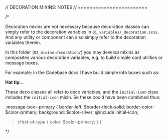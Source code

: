 // DECORATION MIXINS: NOTES
// ========================

/*

Decoration mixins are not necessary because decoration classes can simply refer to the decoration variables in `01_variables/_decoration.scss`. And any utility or component can also simply refer to the decoration variables therein.

In this folder (`02_mixins-decoration/`) you may develop mixins as composites various decoration variables, e.g. to build simple card utilities or message boxes.

For example: in the Codebase docs I have build simple info boxes such as:

<div class="initial-icon deco-bl-thick-solid deco-b-primary deco-p-medium deco-bg-silver">
  <i class="fa fa-thumbs-o-up deco-text-primary"></i> <b>Hat tip:</b>...
</div>

These deco classes all refer to deco variables, and the `initial-icon` class includes the `initial-icon` mixin. So these could have been combined thus:

.message-box--primary {
  border-left: $border-thick-solid;
  border-color: $color-primary;
  background: $color-silver;
  @include initial-icon;
  > i:first-of-type {
    color: $color-primary;
  }
}

*/